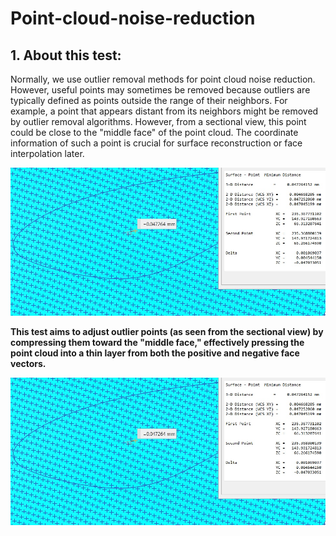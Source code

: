 # Point-cloud-noise-reduction
## 1. About this test: 
Normally, we use outlier removal methods for point cloud noise reduction. However, useful points may sometimes be removed because outliers are typically defined as points outside the range of their neighbors. For example, a point that appears distant from its neighbors might be removed by outlier removal algorithms. However, from a sectional view, this point could be close to the "middle face" of the point cloud. The coordinate information of such a point is crucial for surface reconstruction or face interpolation later.

<p align="center">
<img src=https://github.com/Plus-1000/Reconstruct-missing-areas-in-a-point-cloud-face/blob/main/pic/noisy_ctrl_dist.jpg width="600" >
<b>


This test aims to adjust outlier points (as seen from the sectional view) by compressing them toward the "middle face," effectively pressing the point cloud into a thin layer from both the positive and negative face vectors.

<p align="center">
<img src=https://github.com/Plus-1000/Reconstruct-missing-areas-in-a-point-cloud-face/blob/main/pic/noisy_ctrl_dist.jpg width="600" >
<b>

